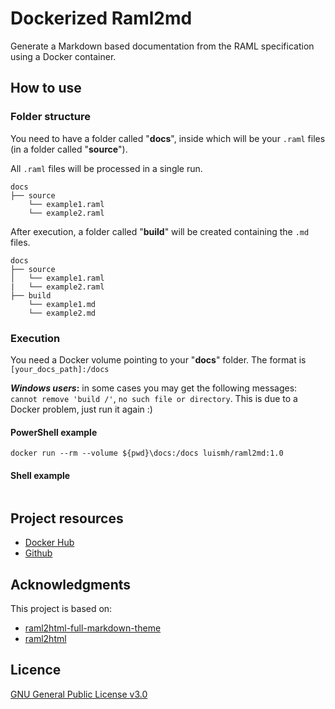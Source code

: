# Dockerized Raml2md
Generate a Markdown based documentation from the RAML specification using a Docker container.

## How to use

### Folder structure

You need to have a folder called "**docs**", inside which will be your `.raml` files (in a folder called "**source**").

All `.raml` files will be processed in a single run.

```
docs
├── source
    └── example1.raml
    └── example2.raml
```
After execution, a folder called "**build**" will be created containing the `.md` files.
```
docs
├── source
│   └── example1.raml
|   └── example2.raml
├── build
    └── example1.md
    └── example2.md
```

### Execution

You need a Docker volume pointing to your "**docs**" folder. The format is `[your_docs_path]:/docs`

**_Windows users_:** in some cases you may get the following messages: `cannot remove 'build /'`, `no such file or directory`. This is due to a Docker problem, just run it again :)

#### PowerShell example
```
docker run --rm --volume ${pwd}\docs:/docs luismh/raml2md:1.0
```

#### Shell example
```

```

## Project resources

- [Docker Hub](https://hub.docker.com/r/luismh/raml2md)
- [Github](https://github.com/luis-martinez-herrera/dockerized-raml2md)

## Acknowledgments

This project is based on:
 - [raml2html-full-markdown-theme](https://github.com/Vanderhoof/raml2html-full-markdown-theme)
 - [raml2html](https://github.com/raml2html/raml2html)
 
## Licence

[GNU General Public License v3.0](https://choosealicense.com/licenses/gpl-3.0/)